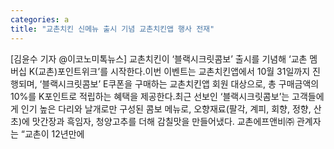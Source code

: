 ```yaml
---
categories: a
title: "교촌치킨 신메뉴 출시 기념 교촌치킨앱 행사 전재"
---
```

[김윤수 기자 @이코노미톡뉴스] 교촌치킨이 ‘블랙시크릿콤보’ 출시를 기념해 ‘교촌 멤버십 K(교촌)포인트위크’를 시작한다.이번 이벤트는 교촌치킨앱에서 10월 31일까지 진행되며, ‘블랙시크릿콤보’ E쿠폰을 구매하는 교촌치킨앱 회원 대상으로, 총 구매금액의 10%를 K포인트로 적립하는 혜택을 제공한다.최근 선보인 ‘블랙시크릿콤보’는 고객들에게 인기 높은 다리와 날개로만 구성된 콤보 메뉴로, 오향재료(팔각, 계피, 회향, 정향, 산초)에 맛간장과 흑임자, 청양고추를 더해 감칠맛을 만들어냈다. 교촌에프앤비㈜ 관계자는 “교촌이 12년만에